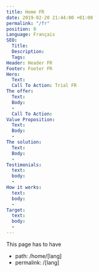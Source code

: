 ```yaml
---
title: Home FR
date: 2019-02-20 21:44:00 +01:00
permalink: "/fr"
position: 0
Language: Français
SEO:
  Title: 
  Description: 
  Tags: 
Header: Header FR
Footer: Footer FR
Hero:
  Text: 
  Call To Action: Trial FR
The offer:
  Text: 
  Body:
  - 
  Call To Action: 
Value Proposition:
  Text: 
  Body:
  - 
The solution:
  Text: 
  Body:
  - 
Testimonials:
  text: 
  body:
  - 
How it works:
  text: 
  body:
  - 
Target:
  text: 
  body:
  - 
---
```


This page has to have

* path: /home/[lang]
* permalink: /[lang]